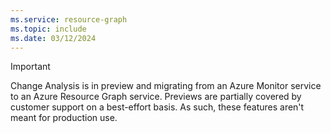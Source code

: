 ```yaml
---
ms.service: resource-graph
ms.topic: include
ms.date: 03/12/2024
---
```


> [!IMPORTANT]
> Change Analysis is in preview and migrating from an Azure Monitor service to an Azure Resource Graph service. Previews are partially covered by customer support on a best-effort basis. As such, these features aren't meant for production use.